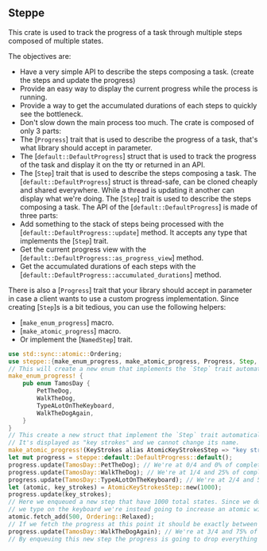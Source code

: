 ## Steppe
This crate is used to track the progress of a task through multiple steps composed of multiple states.

The objectives are:
- Have a very simple API to describe the steps composing a task. (create the steps and update the progress)
- Provide an easy way to display the current progress while the process is running.
- Provide a way to get the accumulated durations of each steps to quickly see the bottleneck.
- Don't slow down the main process too much.
The crate is composed of only 3 parts:
- The [`Progress`] trait that is used to describe the progress of a task, that's what library should accept in parameter.
- The [`default::DefaultProgress`] struct that is used to track the progress of the task and display it on the tty or returned in an API.
- The [`Step`] trait that is used to describe the steps composing a task.
The [`default::DefaultProgress`] struct is thread-safe, can be cloned cheaply and shared everywhere. While a thread is updating it another can display what we're doing.
The [`Step`] trait is used to describe the steps composing a task.
The API of the [`default::DefaultProgress`] is made of three parts:
- Add something to the stack of steps being processed with the [`default::DefaultProgress::update`] method. It accepts any type that implements the [`Step`] trait.
- Get the current progress view with the [`default::DefaultProgress::as_progress_view`] method.
- Get the accumulated durations of each steps with the [`default::DefaultProgress::accumulated_durations`] method.

There is also a [`Progress`] trait that your library should accept in parameter in case a client wants to use a custom progress implementation.
Since creating [`Step`]s is a bit tedious, you can use the following helpers:
- [`make_enum_progress`] macro.
- [`make_atomic_progress`] macro.
- Or implement the [`NamedStep`] trait.
```rust
use std::sync::atomic::Ordering;
use steppe::{make_enum_progress, make_atomic_progress, Progress, Step, NamedStep, AtomicSubStep};
// This will create a new enum that implements the `Step` trait automatically. Take care it's very case sensitive.
make_enum_progress! {
    pub enum TamosDay {
        PetTheDog,
        WalkTheDog,
        TypeALotOnTheKeyboard,
        WalkTheDogAgain,
    }
}
// This create a new struct that implement the `Step` trait automatically.
// It's displayed as "key strokes" and we cannot change its name.
make_atomic_progress!(KeyStrokes alias AtomicKeyStrokesStep => "key strokes");
let mut progress = steppe::default::DefaultProgress::default();
progress.update(TamosDay::PetTheDog); // We're at 0/4 and 0% of completion
progress.update(TamosDay::WalkTheDog); // We're at 1/4 and 25% of completion
progress.update(TamosDay::TypeALotOnTheKeyboard); // We're at 2/4 and 50% of completion
let (atomic, key_strokes) = AtomicKeyStrokesStep::new(1000);
progress.update(key_strokes);
// Here we enqueued a new step that have 1000 total states. Since we don't want to take a lock everytime
// we type on the keyboard we're instead going to increase an atomic without taking the mutex.
atomic.fetch_add(500, Ordering::Relaxed);
// If we fetch the progress at this point it should be exactly between 50% and 75%.
progress.update(TamosDay::WalkTheDogAgain); // We're at 3/4 and 75% of completion
// By enqueuing this new step the progress is going to drop everything that was pushed after the `TamosDay` type was pushed.
```
